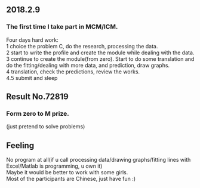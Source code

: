 ## 2018.2.9
### The first time I take part in MCM/ICM.

Four days hard work:  
1 choice the problem C, do the research, processing the data.  
2 start to write the profile and create the module while dealing with the data.  
3 continue to create the module(from zero). Start to do some translation and do the fitting/dealing with more data, and prediction, draw graphs.  
4 translation, check the predictions, review the works.    
4.5 submit and sleep  

## Result  No.72819
### Form zero to M prize.  
(just pretend to solve problems)

## Feeling
No program at all(if u call processing data/drawing graphs/fitting lines with Excel/Matlab is programming, u own it)  
Maybe it would be better to work with some girls.  
Most of the participants are Chinese, just have fun :)  
